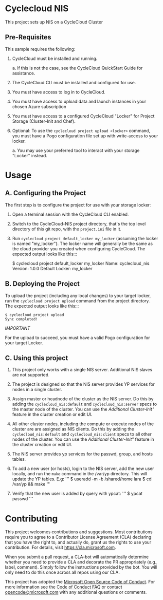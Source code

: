
Cyclecloud NIS
==============

This project sets up NIS on a CycleCloud Cluster

   
Pre-Requisites
--------------

This sample requires the following:

  1. CycleCloud must be installed and running.

     a. If this is not the case, see the CycleCloud QuickStart Guide for
        assistance.

  2. The CycleCloud CLI must be installed and configured for use.

  3. You must have access to log in to CycleCloud.

  4. You must have access to upload data and launch instances in your chosen
     Azure subscription

  5. You must have access to a configured CycleCloud "Locker" for Project Storage
     (Cluster-Init and Chef).
     
  6. Optional: To use the `cyclecloud project upload <locker>` command, you must
     have a Pogo configuration file set up with write-access to your locker.

     a. You may use your preferred tool to interact with your storage "Locker"
        instead.


Usage
=====

A. Configuring the Project
--------------------------

The first step is to configure the project for use with your storage locker:

  1. Open a terminal session with the CycleCloud CLI enabled.

  2. Switch to the CycleCloud-NIS project directory, that's the top level directory of this git repo, with the `project.ini` file in it.

  3. Run ``cyclecloud project default_locker my_locker`` (assuming the locker is named "my_locker").
     The locker name will generally be the same as the cloud provider you created when configuring
     CycleCloud. The expected output looks like this:::

        $ cyclecloud project default_locker my_locker
        Name: cyclecloud_nis
        Version: 1.0.0
        Default Locker: my_locker

       
B. Deploying the Project
------------------------

To upload the project (including any local changes) to your target locker, run the
`cyclecloud project upload` command from the project directory.  The expected output looks like
this:::

    $ cyclecloud project upload
    Sync completed!

*IMPORTANT*

For the upload to succeed, you must have a valid Pogo configuration for your target Locker.


C. Using this project
---------------------
1. This project only works with a single NIS server. Additional NIS slaves are not supported.

2. The project is designed so that the NIS server provides YP services for nodes in a single cluster.

3. Assign master or headnode of the cluster as the NIS server. Do this by adding the `cyclecloud_nis:default` and `cyclecloud_nis:server` specs to the master node of the cluster. You can use the _*Additional Cluster-Init"*_ feature in the cluster creation or edit UI.

4. All other cluster nodes, including the compute or execute nodes of the cluster are are assigned as NIS clients. Do this by adding the `cyclecloud_nis:default` and `cyclecloud_nis:client` specs to all other nodes of the cluster. You can use the _*Additional Cluster-Init"*_ feature in the cluster creation or edit UI.

5. The NIS server provides yp services for the passwd, group, and hosts tables.

6. To add a new user (or hosts), login to the NIS server, add the new user locally, and run the `make` command in the /var/yp directory. This will update the YP tables. E.g:
'''
    $ useradd -m -b /shared/home lara
    $ cd /var/yp && make
'''
7. Verify that the new user is added by query with ypcat:
'''
    $ ypcat passwd
''' 




# Contributing

This project welcomes contributions and suggestions.  Most contributions require you to agree to a
Contributor License Agreement (CLA) declaring that you have the right to, and actually do, grant us
the rights to use your contribution. For details, visit https://cla.microsoft.com.

When you submit a pull request, a CLA-bot will automatically determine whether you need to provide
a CLA and decorate the PR appropriately (e.g., label, comment). Simply follow the instructions
provided by the bot. You will only need to do this once across all repos using our CLA.

This project has adopted the [Microsoft Open Source Code of Conduct](https://opensource.microsoft.com/codeofconduct/).
For more information see the [Code of Conduct FAQ](https://opensource.microsoft.com/codeofconduct/faq/) or
contact [opencode@microsoft.com](mailto:opencode@microsoft.com) with any additional questions or comments.

